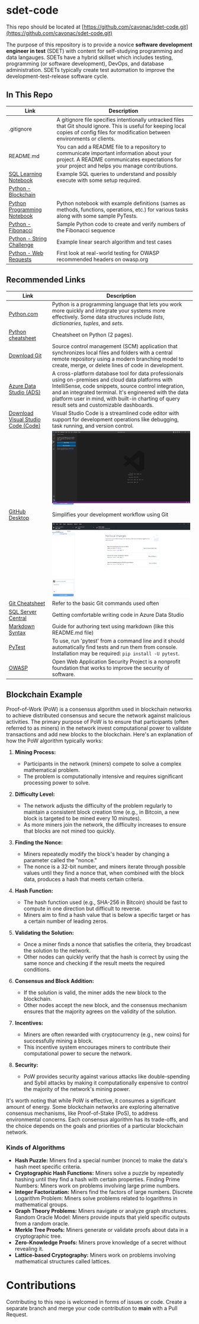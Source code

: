 # sdet-code
This repo should be located at [https://github.com/cavonac/sdet-code.git](https://github.com/cavonac/sdet-code.git)

The purpose of this repository is to provide a novice **software development engineer in test** (SDET) with content for self-studying programming and data langauges. SDETs have a hybrid skillset which includes testing, programming (or software development), DevOps, and database administration. SDETs typically create test automation to improve the development-test-release software cycle.

## In This Repo

| Link | Description |
| ---- | ----------- |
| .gitignore | A gitignore file specifies intentionally untracked files that Git should ignore. This is useful for keeping local copies of config files for modification between environments or clients.
| README.md | You can add a README file to a repository to communicate important information about your project. A README communicates expectations for your project and helps you manage contributions.
[SQL Learning Notebook](SqlLearning.ipynb) | Example SQL queries to understand and possibly execute with some setup required.
|[Python - Blockchain](test_blockchain.py) | 
|[Python Programming Notebook](PythonProgramming.ipynb) | Python notebook with example definitions (sames as methods, functions, operations, etc.) for various tasks along with some sample PyTests.
| [Python - Fibonacci](test_fibonacci.py) | Sample Python code to create and verify numbers of the Fibonacci sequence
| [Python - String Challenge](test_string_challenges.py) | Example linear search algorithm and test cases
| [Python - Web Requests](test_web_requests.py) | First look at real-world testing for OWASP recommended headers on owasp.org

## Recommended Links
| Link | Description |
| ---- | ----------- |
| [Python.com](https://www.python.org/) | Python is a programming language that lets you work more quickly and integrate your systems more effectively. Some data structures include <i>lists</i>, <i>dictionaries</i>, <i>tuples</i>, and <i>sets</i>. 
| [Python cheatsheet](https://perso.limsi.fr/pointal/_media/python:cours:mementopython3-english.pdf) | Cheatsheet on Python (2 pages). 
| [Download Git](https://git-scm.com/downloads) | Source control management (SCM) application that synchronizes local files and folders with a central remote repository using a modern branching model to create, merge, or delete lines of code in development.
| [Azure Data Studio (ADS)](https://aka.ms/azuredatastudio) | A cross-platform database tool for data professionals using on-premises and cloud data platforms with IntelliSense, code snippets, source control integration, and an integrated terminal. It's engineered with the data platform user in mind, with built-in charting of query result sets and customizable dashboards. 
| [Download Visual Studio Code (Code)](https://code.visualstudio.com/Download) | Visual Studio Code is a streamlined code editor with support for development operations like debugging, task running, and version control. 
| |![](img/code.png)
| [GitHub Desktop](https://desktop.github.com) | Simplifies your development workflow using Git
| | ![](img/ghd.png)
| [Git Cheatsheet](https://training.github.com/downloads/github-git-cheat-sheet/) | Refer to the basic Git commands used often
|[SQL Server Central](https://www.sqlservercentral.com/articles/getting-comfortable-writing-code-in-azure-data-studio) | Getting comfortable writing code in Azure Data Studio
| [Markdown Syntax](https://www.markdownguide.org/basic-syntax) | Guide for authoring text using markdown (like this README.md file)
| [PyTest](https://www.pytest.org/) | To use, run 'pytest' from a command line and it should automatically find tests and run them from console. Installation may be required: <code>pip install -U pytest</code>. 
| [OWASP](https://owasp.org) | Open Web Application Security Project is a nonprofit foundation that works to improve the security of software.

## Blockchain Example
Proof-of-Work (PoW) is a consensus algorithm used in blockchain networks to achieve distributed consensus and secure the network against malicious activities. The primary purpose of PoW is to ensure that participants (often referred to as miners) in the network invest computational power to validate transactions and add new blocks to the blockchain. Here's an explanation of how the PoW algorithm typically works:

1. **Mining Process:**
   - Participants in the network (miners) compete to solve a complex mathematical problem.
   - The problem is computationally intensive and requires significant processing power to solve.

2. **Difficulty Level:**
   - The network adjusts the difficulty of the problem regularly to maintain a consistent block creation time (e.g., in Bitcoin, a new block is targeted to be mined every 10 minutes).
   - As more miners join the network, the difficulty increases to ensure that blocks are not mined too quickly.

3. **Finding the Nonce:**
   - Miners repeatedly modify the block's header by changing a parameter called the "nonce."
   - The nonce is a 32-bit number, and miners iterate through possible values until they find a nonce that, when combined with the block data, produces a hash that meets certain criteria.

4. **Hash Function:**
   - The hash function used (e.g., SHA-256 in Bitcoin) should be fast to compute in one direction but difficult to reverse.
   - Miners aim to find a hash value that is below a specific target or has a certain number of leading zeros.

5. **Validating the Solution:**
   - Once a miner finds a nonce that satisfies the criteria, they broadcast the solution to the network.
   - Other nodes can quickly verify that the hash is correct by using the same nonce and checking if the result meets the required conditions.

6. **Consensus and Block Addition:**
   - If the solution is valid, the miner adds the new block to the blockchain.
   - Other nodes accept the new block, and the consensus mechanism ensures that the majority agrees on the validity of the solution.

7. **Incentives:**
   - Miners are often rewarded with cryptocurrency (e.g., new coins) for successfully mining a block.
   - This incentive system encourages miners to contribute their computational power to secure the network.

8. **Security:**
   - PoW provides security against various attacks like double-spending and Sybil attacks by making it computationally expensive to control the majority of the network's mining power.

It's worth noting that while PoW is effective, it consumes a significant amount of energy. Some blockchain networks are exploring alternative consensus mechanisms, like Proof-of-Stake (PoS), to address environmental concerns. Each consensus algorithm has its trade-offs, and the choice depends on the goals and priorities of a particular blockchain network.

### Kinds of Algorithms
- **Hash Puzzle:** Miners find a special number (nonce) to make the data's hash meet specific criteria.
- **Cryptographic Hash Functions:** Miners solve a puzzle by repeatedly hashing until they find a hash with certain properties.
Finding Prime Numbers: Miners work on problems involving large prime numbers.
- **Integer Factorization:** Miners find the factors of large numbers.
Discrete Logarithm Problem: Miners solve problems related to logarithms in mathematical groups.
- **Graph Theory Problems:** Miners navigate or analyze graph structures.
Random Oracle Model: Miners provide inputs that yield specific outputs from a random oracle.
- **Merkle Tree Proofs:** Miners generate or validate proofs about data in a cryptographic tree.
- **Zero-Knowledge Proofs:** Miners prove knowledge of a secret without revealing it.
- **Lattice-based Cryptography:** Miners work on problems involving mathematical structures called lattices.

# Contributions
Contributing to this repo is welcomed in forms of issues or code. Create a separate branch and merge your code contribution to **main** with a Pull Request.